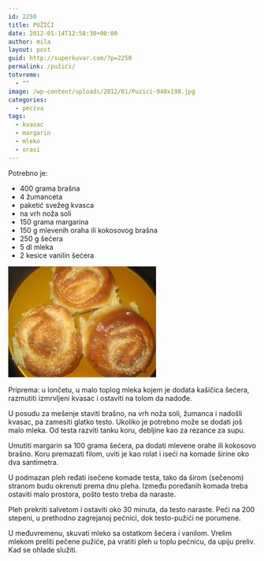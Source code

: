 ```yaml
---
id: 2250
title: PUŽIĆI
date: 2012-01-14T12:58:30+00:00
author: mila
layout: post
guid: http://superkuvar.com/?p=2250
permalink: /pužići/
totvreme:
  - ""
image: /wp-content/uploads/2012/01/Puzici-940x198.jpg
categories:
  - peciva
tags:
  - kvasac
  - margarin
  - mleko
  - orasi
---
```

Potrebno je:

  * 400 grama brašna
  * 4 žumanceta
  * paketić svežeg kvasca
  * na vrh noža soli
  * 150 grama margarina
  * 150 g mlevenih oraha ili kokosovog brašna
  * 250 g šećera
  * 5 dl mleka
  * 2 kesice vanilin šećera

[<img class="alignnone size-medium wp-image-7128" src="/wp-content/uploads/2012/01/Puzici-300x225.jpg" alt="Puzici" width="300" height="225" />](/wp-content/uploads/2012/01/Puzici.jpg)

Priprema: u lončetu, u malo toplog mleka kojem je dodata kašičica šećera, razmutiti izmrvljeni kvasac i ostaviti na tolom da nadođe.

U posudu za mešenje staviti brašno, na vrh noža soli, žumanca i nadošli kvasac, pa zamesiti glatko testo. Ukoliko je potrebno može se dodati još malo mleka. Od testa razviti tanku koru, debljine kao za rezance za supu.

Umutiti margarin sa 100 grama šećera, pa dodati mlevene orahe ili kokosovo brašno. Koru premazati filom, uviti je kao rolat i iseći na komade širine oko dva santimetra.

U podmazan pleh ređati isečene komade testa, tako da širom (sečenom) stranom budu okrenuti prema dnu pleha. Između poređanih komada treba ostaviti malo prostora, pošto testo treba da naraste.

Pleh prekriti salvetom i ostaviti oko 30 minuta, da testo naraste. Peći na 200 stepeni, u prethodno zagrejanoj pećnici, dok testo-pužići ne porumene.

U međuvremenu, skuvati mleko sa ostatkom šećera i vanilom. Vrelim mlekom preliti pečene pužiće, pa vratiti pleh u toplu pećnicu, da upiju preliv. Kad se ohlade služiti.